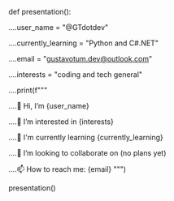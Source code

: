 def presentation():

....user_name = "@GTdotdev"

....currently_learning = "Python and C#.NET"

....email = "gustavotum.dev@outlook.com"

....interests = "coding and tech general"

....print(f"""

....👋 Hi, I’m {user_name}

....👀 I’m interested in {interests}

....🌱 I'm currently learning {currently_learning}

....💞️ I’m looking to collaborate on (no plans yet)

....📫 How to reach me: {email}
  """)

presentation()
<!---
GTdotdev/GTdotdev is a ✨ special ✨ repository because its `README.md` (this file) appears on your GitHub profile.
You can click the Preview link to take a look at your changes.
--->
